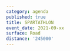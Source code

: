 ```yaml
---
category: agenda
published: true
title: SPARTATHLON
event_date: 2021-09-xx
surface: Road
distance: '245000'
---
```

